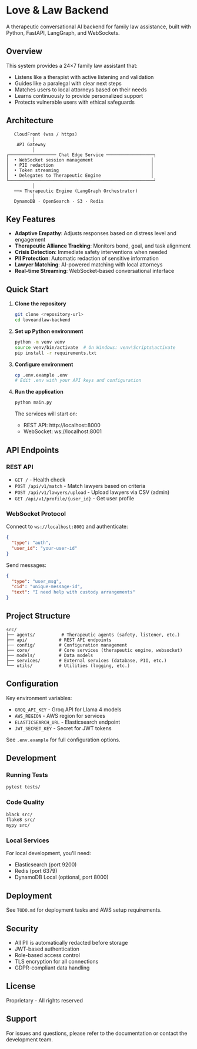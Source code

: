 # Love & Law Backend

A therapeutic conversational AI backend for family law assistance, built with Python, FastAPI, LangGraph, and WebSockets.

## Overview

This system provides a 24×7 family law assistant that:
- Listens like a therapist with active listening and validation
- Guides like a paralegal with clear next steps
- Matches users to local attorneys based on their needs
- Learns continuously to provide personalized support
- Protects vulnerable users with ethical safeguards

## Architecture

```
   CloudFront (wss / https)
          │
    API Gateway
          │
┌────────────────── Chat Edge Service ──────────────────┐
│  • WebSocket session management                      │
│  • PII redaction                                     │
│  • Token streaming                                   │
│  • Delegates to Therapeutic Engine                   │
└───────────────────────────────────────────────────────┘
          │
   ──> Therapeutic Engine (LangGraph Orchestrator)
          │
   DynamoDB · OpenSearch · S3 · Redis
```

## Key Features

- **Adaptive Empathy**: Adjusts responses based on distress level and engagement
- **Therapeutic Alliance Tracking**: Monitors bond, goal, and task alignment
- **Crisis Detection**: Immediate safety interventions when needed
- **PII Protection**: Automatic redaction of sensitive information
- **Lawyer Matching**: AI-powered matching with local attorneys
- **Real-time Streaming**: WebSocket-based conversational interface

## Quick Start

1. **Clone the repository**
   ```bash
   git clone <repository-url>
   cd loveandlaw-backend
   ```

2. **Set up Python environment**
   ```bash
   python -m venv venv
   source venv/bin/activate  # On Windows: venv\Scripts\activate
   pip install -r requirements.txt
   ```

3. **Configure environment**
   ```bash
   cp .env.example .env
   # Edit .env with your API keys and configuration
   ```

4. **Run the application**
   ```bash
   python main.py
   ```

   The services will start on:
   - REST API: http://localhost:8000
   - WebSocket: ws://localhost:8001

## API Endpoints

### REST API

- `GET /` - Health check
- `POST /api/v1/match` - Match lawyers based on criteria
- `POST /api/v1/lawyers/upload` - Upload lawyers via CSV (admin)
- `GET /api/v1/profile/{user_id}` - Get user profile

### WebSocket Protocol

Connect to `ws://localhost:8001` and authenticate:

```json
{
  "type": "auth",
  "user_id": "your-user-id"
}
```

Send messages:
```json
{
  "type": "user_msg",
  "cid": "unique-message-id",
  "text": "I need help with custody arrangements"
}
```

## Project Structure

```
src/
├── agents/          # Therapeutic agents (safety, listener, etc.)
├── api/            # REST API endpoints
├── config/         # Configuration management
├── core/           # Core services (therapeutic engine, websocket)
├── models/         # Data models
├── services/       # External services (database, PII, etc.)
└── utils/          # Utilities (logging, etc.)
```

## Configuration

Key environment variables:

- `GROQ_API_KEY` - Groq API for Llama 4 models
- `AWS_REGION` - AWS region for services
- `ELASTICSEARCH_URL` - Elasticsearch endpoint
- `JWT_SECRET_KEY` - Secret for JWT tokens

See `.env.example` for full configuration options.

## Development

### Running Tests
```bash
pytest tests/
```

### Code Quality
```bash
black src/
flake8 src/
mypy src/
```

### Local Services

For local development, you'll need:
- Elasticsearch (port 9200)
- Redis (port 6379)
- DynamoDB Local (optional, port 8000)

## Deployment

See `TODO.md` for deployment tasks and AWS setup requirements.

## Security

- All PII is automatically redacted before storage
- JWT-based authentication
- Role-based access control
- TLS encryption for all connections
- GDPR-compliant data handling

## License

Proprietary - All rights reserved

## Support

For issues and questions, please refer to the documentation or contact the development team.